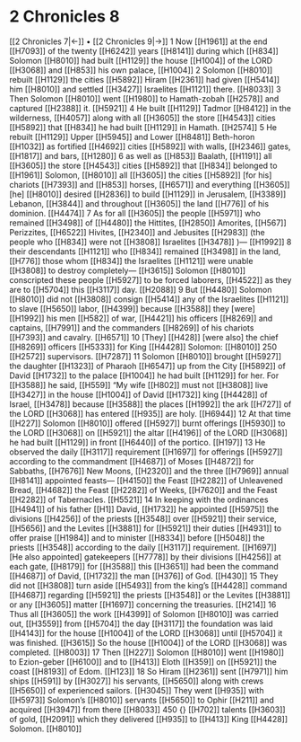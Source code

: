 # 2 Chronicles 8
[[2 Chronicles 7|←]] • [[2 Chronicles 9|→]]
1 Now [[H1961]] at the end [[H7093]] of the twenty [[H6242]] years [[H8141]] during which [[H834]] Solomon [[H8010]] had built [[H1129]] the house [[H1004]] of the LORD [[H3068]] and [[H853]] his own palace, [[H1004]] 
2 Solomon [[H8010]] rebuilt [[H1129]] the cities [[H5892]] Hiram [[H2361]] had given [[H5414]] him [[H8010]] and settled [[H3427]] Israelites [[H1121]] there. [[H8033]] 
3 Then Solomon [[H8010]] went [[H1980]] to Hamath-zobah [[H2578]] and captured [[H2388]] it. [[H5921]] 
4 He built [[H1129]] Tadmor [[H8412]] in the wilderness, [[H4057]] along with all [[H3605]] the store [[H4543]] cities [[H5892]] that [[H834]] he had built [[H1129]] in Hamath. [[H2574]] 
5 He rebuilt [[H1129]] Upper [[H5945]] and Lower [[H8481]] Beth-horon [[H1032]] as fortified [[H4692]] cities [[H5892]] with walls, [[H2346]] gates, [[H1817]] and bars, [[H1280]] 
6 as well as [[H853]] Baalath, [[H1191]] all [[H3605]] the store [[H4543]] cities [[H5892]] that [[H834]] belonged to [[H1961]] Solomon, [[H8010]] all [[H3605]] the cities [[H5892]] [for his] chariots [[H7393]] and [[H853]] horses, [[H6571]] and everything [[H3605]] [he] [[H8010]] desired [[H2836]] to build [[H1129]] in Jerusalem, [[H3389]] Lebanon, [[H3844]] and throughout [[H3605]] the land [[H776]] of his dominion. [[H4474]] 
7 As for all [[H3605]] the people [[H5971]] who remained [[H3498]] of [[H4480]] the Hittites, [[H2850]] Amorites, [[H567]] Perizzites, [[H6522]] Hivites, [[H2340]] and Jebusites [[H2983]] (the people who [[H834]] were not [[H3808]] Israelites [[H3478]] )— [[H1992]] 
8 their descendants [[H1121]] who [[H834]] remained [[H3498]] in the land, [[H776]] those whom [[H834]] the Israelites [[H1121]] were unable [[H3808]] to destroy completely— [[H3615]] Solomon [[H8010]] conscripted these people [[H5927]] to be forced laborers, [[H4522]] as they are to [[H5704]] this [[H3117]] day. [[H2088]] 
9 But [[H4480]] Solomon [[H8010]] did not [[H3808]] consign [[H5414]] any of the Israelites [[H1121]] to slave [[H5650]] labor, [[H4399]] because [[H3588]] they [were] [[H1992]] his men [[H582]] of war, [[H4421]] his officers [[H8269]] and captains, [[H7991]] and the commanders [[H8269]] of his chariots [[H7393]] and cavalry. [[H6571]] 
10 [They] [[H428]] [were also] the chief [[H8269]] officers [[H5333]] for King [[H4428]] Solomon: [[H8010]] 250 [[H2572]] supervisors. [[H7287]] 
11 Solomon [[H8010]] brought [[H5927]] the daughter [[H1323]] of Pharaoh [[H6547]] up from the City [[H5892]] of David [[H1732]] to the palace [[H1004]] he had built [[H1129]] for her.  For [[H3588]] he said, [[H559]] “My wife [[H802]] must not [[H3808]] live [[H3427]] in the house [[H1004]] of David [[H1732]] king [[H4428]] of Israel, [[H3478]] because [[H3588]] the places [[H1992]] the ark [[H727]] of the LORD [[H3068]] has entered [[H935]] are holy. [[H6944]] 
12 At that time [[H227]] Solomon [[H8010]] offered [[H5927]] burnt offerings [[H5930]] to the LORD [[H3068]] on [[H5921]] the altar [[H4196]] of the LORD [[H3068]] he had built [[H1129]] in front [[H6440]] of the portico. [[H197]] 
13 He observed the daily [[H3117]] requirement [[H1697]] for offerings [[H5927]] according to the commandment [[H4687]] of Moses [[H4872]] for Sabbaths, [[H7676]] New Moons, [[H2320]] and the three [[H7969]] annual [[H8141]] appointed feasts— [[H4150]] the Feast [[H2282]] of Unleavened Bread, [[H4682]] the Feast [[H2282]] of Weeks, [[H7620]] and the Feast [[H2282]] of Tabernacles. [[H5521]] 
14 In keeping with the ordinances [[H4941]] of his father [[H1]] David, [[H1732]] he appointed [[H5975]] the divisions [[H4256]] of the priests [[H3548]] over [[H5921]] their service, [[H5656]] and the Levites [[H3881]] for [[H5921]] their duties [[H4931]] to offer praise [[H1984]] and to minister [[H8334]] before [[H5048]] the priests [[H3548]] according to the daily [[H3117]] requirement. [[H1697]] [He also appointed] gatekeepers [[H7778]] by their divisions [[H4256]] at each gate, [[H8179]] for [[H3588]] this [[H3651]] had been the command [[H4687]] of David, [[H1732]] the man [[H376]] of God. [[H430]] 
15 They did not [[H3808]] turn aside [[H5493]] from the king’s [[H4428]] command [[H4687]] regarding [[H5921]] the priests [[H3548]] or the Levites [[H3881]] or any [[H3605]] matter [[H1697]] concerning the treasuries. [[H214]] 
16 Thus all [[H3605]] the work [[H4399]] of Solomon [[H8010]] was carried out, [[H3559]] from [[H5704]] the day [[H3117]] the foundation was laid [[H4143]] for the house [[H1004]] of the LORD [[H3068]] until [[H5704]] it was finished. [[H3615]] So the house [[H1004]] of the LORD [[H3068]] was completed. [[H8003]] 
17 Then [[H227]] Solomon [[H8010]] went [[H1980]] to Ezion-geber [[H6100]] and to [[H413]] Eloth [[H359]] on [[H5921]] the coast [[H8193]] of Edom. [[H123]] 
18 So Hiram [[H2361]] sent [[H7971]] him  ships [[H591]] by [[H3027]] his servants, [[H5650]] along with crews [[H5650]] of experienced sailors. [[H3045]] They went [[H935]] with [[H5973]] Solomon’s [[H8010]] servants [[H5650]] to Ophir [[H211]] and acquired [[H3947]] from there [[H8033]] 450 {} [[H702]] talents [[H3603]] of gold, [[H2091]] which they delivered [[H935]] to [[H413]] King [[H4428]] Solomon. [[H8010]] 
